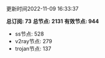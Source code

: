 更新时间2022-11-09 16:33:37

**总订阅: 73**
**总节点: 2131**
**有效节点: 944**
- ss节点: 528
- v2ray节点: 279
- trojan节点: 137
